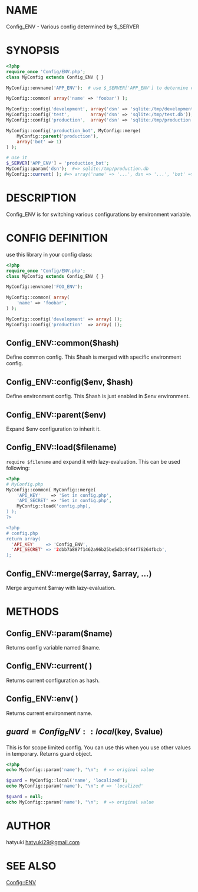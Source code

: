 # NAME
Config_ENV - Various config determined by $_SERVER


# SYNOPSIS
```php
<?php
require_once 'Config/ENV.php';
class MyConfig extends Config_ENV { }

MyConfig::envname('APP_ENV');  # use $_SERVER['APP_ENV'] to determine config

MyConfig::common( array('name' => 'foobar') );

MyConfig::config('development', array('dsn' => 'sqlite:/tmp/development.db'));
MyConfig::config('test',        array('dsn' => 'sqlite:/tmp/test.db'));
MyConfig::config('production',  array('dsn' => 'sqlite:/tmp/production.db'));

MyConfig::config('production_bot', MyConfig::merge(
    MyConfig::parent('production'),
    array('bot' => 1)
) );

# Use it
$_SERVER['APP_ENV'] = 'production_bot';
MyConfig::param('dsn');  #=> sqlite:/tmp/production.db
MyConfig::current( ); #=> array('name' => '...', dsn => '...', 'bot' => 1);
```


# DESCRIPTION
Config_ENV is for switching various configurations by environment variable.


# CONFIG DEFINITION
use this library in your config class:

```php
<?php
require_once 'Config/ENV.php';
class MyConfig extends Config_ENV { }

MyConfig::envname('FOO_ENV');

MyConfig::common( array(
    'name' => 'foobar',
) );

MyConfig::config('development' => array( ));
MyConfig::config('production'  => array( ));
```

## Config_ENV::common($hash)
Define common config. This $hash is merged with specific environment config.

## Config_ENV::config($env, $hash)
Define environment config.
This $hash is just enabled in $env environment.

## Config_ENV::parent($env)
Expand $env configuration to inherit it.

## Config_ENV::load($filename)
`require $filename` and expand it with lazy-evaluation.
This can be used following:

```php
<?php
# MyConfig.php
MyConfig::common( MyConfig::merge(
    'API_KEY'    => 'Set in config.php',
    'API_SECRET' => 'Set in config.php',
    MyConfig::load('config.php),
) );
?>

<?php
# config.php
return array(
  'API_KEY'    => 'Config_ENV',
  'API_SECRET' => '2dbb7a887f1462a96b25be5d3c9f44f76264fbcb',
);
```

## Config_ENV::merge($array, $array, ...)
Merge argument $array with lazy-evaluation.


# METHODS
## Config_ENV::param($name)
Returns config variable named $name.

## Config_ENV::current( )
Returns current configuration as hash.

## Config_ENV::env( )
Returns current environment name.

## $guard = Config_ENV::local($key, $value)
This is for scope limited config. You can use this when you use other values in temporary. Returns guard object.

```php
<?php
echo MyConfig::param('name'), "\n";  # => original value

$guard = MyConfig::local('name', 'localized');
echo MyConfig::param('name'), "\n"; # => 'localized'

$guard = null;
echo MyConfig::param('name'), "\n";  # => original value
```


# AUTHOR
hatyuki <hatyuki29@gmail.com>


# SEE ALSO
[Config::ENV](https://github.com/cho45/Config-ENV)

